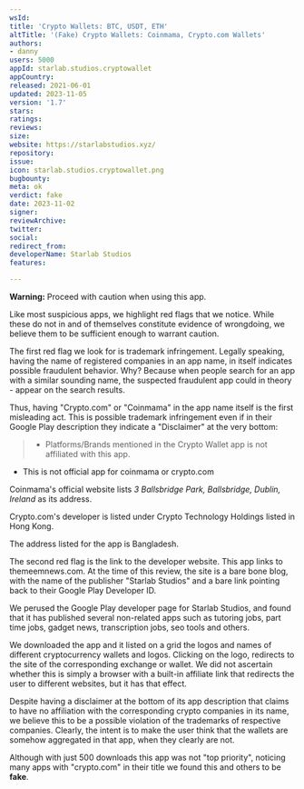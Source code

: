 ```yaml
---
wsId: 
title: 'Crypto Wallets: BTC, USDT, ETH'
altTitle: '(Fake) Crypto Wallets: Coinmama, Crypto.com Wallets'
authors:
- danny
users: 5000
appId: starlab.studios.cryptowallet
appCountry: 
released: 2021-06-01
updated: 2023-11-05
version: '1.7'
stars: 
ratings: 
reviews: 
size: 
website: https://starlabstudios.xyz/
repository: 
issue: 
icon: starlab.studios.cryptowallet.png
bugbounty: 
meta: ok
verdict: fake
date: 2023-11-02
signer: 
reviewArchive: 
twitter: 
social: 
redirect_from: 
developerName: Starlab Studios
features: 

---
```


**Warning:** Proceed with caution when using this app.

Like most suspicious apps, we highlight red flags that we notice. While these do not in and of themselves constitute evidence of wrongdoing, we believe them to be sufficient enough to warrant caution. 

The first red flag we look for is trademark infringement. Legally speaking, having the name of registered companies in an app name, in itself indicates possible fraudulent behavior. Why? Because when people search for an app with a similar sounding name, the suspected fraudulent app could in theory - appear on the search results. 

Thus, having "Crypto.com" or "Coinmama" in the app name itself is the first misleading act. This is possible trademark infringement even if in their Google Play description they indicate a "Disclaimer" at the very bottom:

>- Platforms/Brands mentioned in the Crypto Wallet app is not affiliated with this app.<br>
- This is not official app for coinmama or crypto.com

Coinmama's official website lists *3 Ballsbridge Park, Ballsbridge, Dublin, Ireland* as its address. 

Crypto.com's developer is listed under Crypto Technology Holdings listed in Hong Kong.

The address listed for the app is Bangladesh.

The second red flag is the link to the developer website. This app links to themeemnews.com. At the time of this review, the site is a bare bone blog, with the name of the publisher "Starlab Studios" and a bare link pointing back to their Google Play Developer ID.

We perused the Google Play developer page for Starlab Studios, and found that it has published several non-related apps such as tutoring jobs, part time jobs, gadget news, transcription jobs, seo tools and others. 

We downloaded the app and it listed on a grid the logos and names of different cryptocurrency wallets and logos. Clicking on the logo, redirects to the site of the corresponding exchange or wallet. We did not ascertain whether this is simply a browser with a built-in affiliate link that redirects the user to different websites, but it has that effect. 

Despite having a disclaimer at the bottom of its app description that claims to have no affiliation with the corresponding crypto companies in its name, we believe this to be a possible violation of the trademarks of respective companies. Clearly, the intent is to make the user think that the wallets are somehow aggregated in that app, when they clearly are not.

Although with just 500 downloads this app was not "top priority", noticing many apps with "crypto.com" in their title we found this and others to be **fake**.



